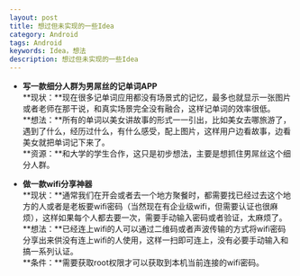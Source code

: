 ```yaml
---
layout: post
title: 想过但未实现的一些Idea
category: Android
tags: Android
keywords: Idea，想法
description: 想过但未实现的一些Idea
---
```

- **写一款细分人群为男屌丝的记单词APP**  
**现状：**现在很多记单词应用都没有场景式的记忆，最多也就显示一张图片或者老师在那干说，和真实场景完全没有融合，这样记单词的效率很低。  
**想法：**所有的单词以美女讲故事的形式一一引出，比如美女去哪旅游了，遇到了什么，经历过什么，有什么感受，配上图片，这样用户边看故事，边看美女就把单词记下来了。  
**资源：**和大学的学生合作，这只是初步想法，主要是想抓住男屌丝这个细分人群。  

- **做一款wifi分享神器**  
**现状：**通常我们在开会或者去一个地方聚餐时，都需要找已经过去这个地方的人或者是老板要wifi密码（当然现在有企业级wifi，但需要认证也很麻烦），这样如果每个人都去要一次，需要手动输入密码或者验证，太麻烦了。  
**想法：**已经连上wifi的人可以通过二维码或者声波传输的方式将wifi密码分享出来供没有连上wifi的人使用，这样一扫即可连上，没有必要手动输入和搞一系列认证。  
**条件：**需要获取root权限才可以获取到本机当前连接的wifi密码。


